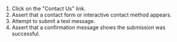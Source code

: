1. Click on the "Contact Us" link.
2. Assert that a contact form or interactive contact method appears.
3. Attempt to submit a test message.
4. Assert that a confirmation message shows the submission was successful.